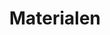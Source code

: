 ---
title: "Materialen"
header_title: "Materialien"
bg_image: images/background/page-title-material.jpg

intro:
  enable : true
  subtitle : Downloads
  title : "Sachen zum Herunterladen"
  content : "<p>Hier findet Ihr eine Leseprobe aus dem Buch, Beispielinhalte und Vorlagen zum Herunterladen. Weiterhin nützliche Informationen rund um das Buch, Links und Literaturtipps.</p><p>Ihr vermisst etwas? Nehmt gerne Kontakt mit mir auf -- ich ergänze den Bereich hier gern.<p>"
  image : images/material/netzwerk_300x300.jpg
---